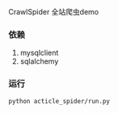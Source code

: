 CrawlSpider 全站爬虫demo

### 依赖

1. mysqlclient
2. sqlalchemy


### 运行

`python acticle_spider/run.py`
